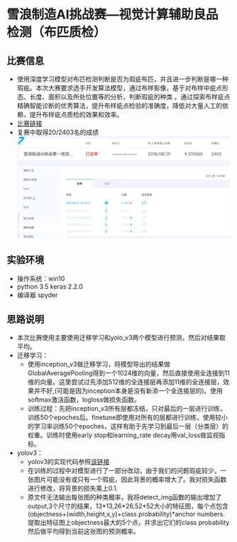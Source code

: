# 雪浪制造AI挑战赛—视觉计算辅助良品检测（布匹质检）  

## 比赛信息
* 使用深度学习模型对布匹检测判断是否为瑕疵布匹，并且进一步判断是哪一种瑕疵。本次大赛要求选手开发算法模型，通过布样影像，基于对布样中疵点形态、长度、面积以及所处位置等的分析，判断瑕疵的种类 。通过探索布样疵点精确智能诊断的优秀算法，提升布样疵点检验的准确度，降低对大量人工的依赖，提升布样疵点质检的效果和效率。
* [比赛链接](https://tianchi.aliyun.com/competition/introduction.htm?spm=5176.11409106.5678.1.6a5610cbdyREgF&raceId=231666)
* 复赛中取得20/2403名的成绩
![result](output.png)

## 实验环境
* 操作系统：win10
* python 3.5 keras 2.2.0
* 编译器 spyder

## 思路说明  
* 本次比赛使用主要使用迁移学习和yolo_v3两个模型进行预测，然后对结果取平均。
* 迁移学习：  
  * 使用inception_v3做迁移学习，将模型导出的结果做GlobalAveragePooling得到一个1024维的向量，然后直接使用全连接到11维的向量。这里尝试过先添加512维的全连接层再添加11维的全连接层，效果并不好,(可能是因为inception本身是没有新添一个全连接层的)。使用softmax激活函数，logloss做损失函数。
  * 训练过程：先把inception\_v3所有层都冻结，只对最后的一层进行训练，训练50个epoches后。finetune即使用对所有的层都进行训练，使用较小的学习率训练50个epoches，这样有助于先学习到最后一层（分类层）的权重。训练时使用early stop和learning\_rate decay用val\_loss做监视指标。  
* yolov3：
  * yolov3的实现代码参照[该链接](http://github.com)
  * 在训练的过程中对模型进行了一部分改动，由于我们的问题瑕疵较少，一张图片可能没有或只有一个瑕疵，因此背景的概率增大了。我对损失函数进行修改，将背景的损失乘上0.1.
  * 原文件无法输出每张图的种类概率，我将detect_img函数的输出增加了output,3个尺寸的结果，13\*13,26\*26,52\*52大小的特征图，每个点包含(objectness+(width,height,x,y)+class probability)*anchor numbers. 提取出特征图上objectness最大的5个点，并求出它们的class probability 然后做平均得到当前这张图的预测概率。
  
